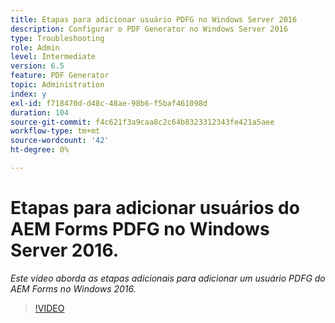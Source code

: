 ```yaml
---
title: Etapas para adicionar usuário PDFG no Windows Server 2016
description: Configurar o PDF Generator no Windows Server 2016
type: Troubleshooting
role: Admin
level: Intermediate
version: 6.5
feature: PDF Generator
topic: Administration
index: y
exl-id: f718470d-d48c-48ae-98b6-f5baf461098d
duration: 104
source-git-commit: f4c621f3a9caa8c2c64b8323312343fe421a5aee
workflow-type: tm+mt
source-wordcount: '42'
ht-degree: 0%

---
```


# Etapas para adicionar usuários do AEM Forms PDFG no Windows Server 2016.

*Este vídeo aborda as etapas adicionais para adicionar um usuário PDFG do AEM Forms no Windows 2016.*

>[!VIDEO](https://video.tv.adobe.com/v/335479?quality=12&learn=on)
